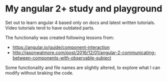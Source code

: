 # My angular 2+ study and playground

Set out to learn angular 4 based only on docs and latest written tutorials.  
Video tutorials tend to have outdated parts.  

The functionaliy was created following lessons from:  
* https://angular.io/guide/component-interaction  
* http://jasonwatmore.com/post/2016/12/01/angular-2-communicating-between-components-with-observable-subject  

Some functionality and file names are slightly altered, to explore what I can modify without braking the code.  